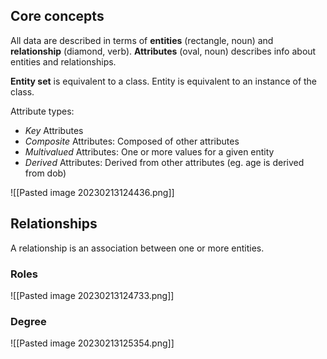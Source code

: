 ## Core concepts

All data are described in terms of **entities** (rectangle, noun) and **relationship** (diamond, verb). **Attributes** (oval, noun) describes info about entities and relationships.

**Entity set** is equivalent to a class. Entity is equivalent to an instance of the class.

Attribute types:
- *Key* Attributes
- *Composite* Attributes: Composed of other attributes
- *Multivalued* Attributes: One or more values for a given entity
- *Derived* Attributes: Derived from other attributes (eg. age is derived from dob)

![[Pasted image 20230213124436.png]]

## Relationships

A relationship is an association between one or more entities.

### Roles

![[Pasted image 20230213124733.png]]

### Degree

![[Pasted image 20230213125354.png]]

